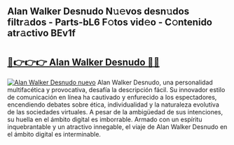 ## Alan Walker Desnudo N𝚞𝚎vos desn𝚞dos filtr𝚊dos - Parts-bL6 F𝚘tos vid𝚎o - C𝚘ntenido atr𝚊ctivo BEv1f

# <h2><a href="http://mbcgr3.tromn.icu/?c=Alan+Walker+Desnudo">🔗👉👉👉 Alan Walker Desnudo 🔗🔗</a></h2>

[![Alan Walker Desnudo nuevo](https://i.imgur.com/pEAQMta.gif)](http://mbcgr3.tromn.icu/?c=Alan+Walker+Desnudo)
Alan Walker Desnudo, una personalidad multifacética y provocativa, desafía la descripción fácil. Su innovador estilo de comunicación en línea ha cautivado y enfurecido a los espectadores, encendiendo debates sobre ética, individualidad y la naturaleza evolutiva de las sociedades virtuales. A pesar de la ambigüedad de sus intenciones, su huella en el ámbito digital es imborrable. Armado con un espíritu inquebrantable y un atractivo innegable, el viaje de Alan Walker Desnudo en el ámbito digital es interminable.
